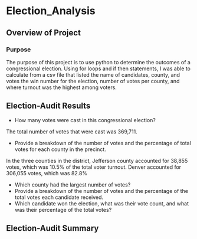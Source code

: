 # Election_Analysis

## Overview of Project

### Purpose

The purpose of this project is to use python to determine the outcomes of a congressional election. Using for loops and if then statements, I was able to calculate from a csv file that listed the name of candidates, county, and votes the win number for the election, number of votes per county, and where turnout was the highest among voters.

## Election-Audit Results

* How many votes were cast in this congressional election?

The total number of votes that were cast was 369,711.
* Provide a breakdown of the number of votes and the percentage of total votes for each county in the precinct.

In the three counties in the district, Jefferson county accounted for 38,855 votes, which was 10.5% of the total voter turnout. Denver accounted for 306,055 votes, which was 82.8% 

* Which county had the largest number of votes?
* Provide a breakdown of the number of votes and the percentage of the total votes each candidate received.
* Which candidate won the election, what was their vote count, and what was their percentage of the total votes?


## Election-Audit Summary

